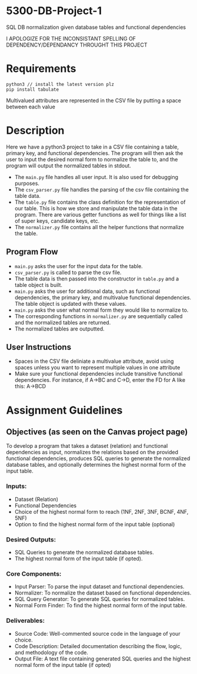 # 5300-DB-Project-1

SQL DB normalization given database tables and functional dependencies

I APOLOGIZE FOR THE INCONSISTANT SPELLING OF DEPENDENCY/DEPENDANCY THROUGHT THIS PROJECT

# Requirements

```
python3 // install the latest version plz
pip install tabulate
```

Multivalued attributes are represented in the CSV file by putting a space between each value

# Description

Here we have a python3 project to take in a CSV file containing a table, primary key, and functional dependencies. The program will then ask the user to input the desired normal form to normalize the table to, and the program will output the normalized tables in stdout.

- The `main.py` file handles all user input. It is also used for debugging purposes.
- The `csv_parser.py` file handles the parsing of the csv file containing the table data.
- The `table.py` file contains the class definition for the representation of our table. This is how we store and manipulate the table data in the program. There are various getter functions as well for things like a list of super keys, candidate keys, etc.
- The `normalizer.py` file contains all the helper functions that normalize the table.

## Program Flow
- `main.py` asks the user for the input data for the table. 
- `csv_parser.py` is called to parse the csv file. 
- The table data is then passed into the constructor in `table.py` and a table object is built.
- `main.py` asks the user for additional data, such as functional dependencies, the primary key, and multivalue functional dependencies. The table object is updated with these values.
- `main.py` asks the user what normal form they would like to normalize to.
- The corresponding functions in `normalizer.py` are sequentially called and the normalized tables are returned.
- The normalized tables are outputted.

## User Instructions

- Spaces in the CSV file deliniate a multivalue attribute, avoid using spaces unless you want to represent multiple values in one attribute
- Make sure your functional dependencies include transitive functional dependencies. For instance, if A->BC and C->D, enter the FD for A like this: A->BCD

# Assignment Guidelines

## Objectives (as seen on the Canvas project page)

To develop a program that takes a dataset (relation) and functional dependencies as input, normalizes the relations based on the provided functional dependencies, produces SQL queries to generate the normalized database tables, and optionally determines the highest normal form of the input table.

### Inputs:

- Dataset (Relation)
- Functional Dependencies
- Choice of the highest normal form to reach (1NF, 2NF, 3NF, BCNF, 4NF, 5NF)
- Option to find the highest normal form of the input table (optional)

### Desired Outputs:

- SQL Queries to generate the normalized database tables.
- The highest normal form of the input table (if opted).

### Core Components:

- Input Parser: To parse the input dataset and functional dependencies.
- Normalizer: To normalize the dataset based on functional dependencies.
- SQL Query Generator: To generate SQL queries for normalized tables.
- Normal Form Finder: To find the highest normal form of the input table.

### Deliverables:

- Source Code: Well-commented source code in the language of your choice.
- Code Description: Detailed documentation describing the flow, logic, and methodology of the code.
- Output File: A text file containing generated SQL queries and the highest normal form of the input table (if opted)